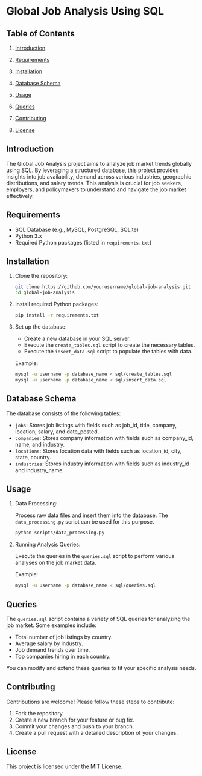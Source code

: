 # Global Job Analysis Using SQL

## Table of Contents

1. [Introduction](#introduction)

2. [Requirements](#requirements)
3. [Installation](#installation)
4. [Database Schema](#database-schema)
5. [Usage](#usage)
6. [Queries](#queries)
7. [Contributing](#contributing)
8. [License](#license)


## Introduction

The Global Job Analysis project aims to analyze job market trends globally using SQL. By leveraging a structured database, this project provides insights into job availability, demand across various industries, geographic distributions, and salary trends. This analysis is crucial for job seekers, employers, and policymakers to understand and navigate the job market effectively.


## Requirements

- SQL Database (e.g., MySQL, PostgreSQL, SQLite)
- Python 3.x
- Required Python packages (listed in `requirements.txt`)

## Installation

1. Clone the repository:

    ```sh
    git clone https://github.com/yourusername/global-job-analysis.git
    cd global-job-analysis
    ```

2. Install required Python packages:

    ```sh
    pip install -r requirements.txt
    ```

3. Set up the database:

    - Create a new database in your SQL server.
    - Execute the `create_tables.sql` script to create the necessary tables.
    - Execute the `insert_data.sql` script to populate the tables with data.

    Example:

    ```sh
    mysql -u username -p database_name < sql/create_tables.sql
    mysql -u username -p database_name < sql/insert_data.sql
    ```

## Database Schema

The database consists of the following tables:

- `jobs`: Stores job listings with fields such as job_id, title, company, location, salary, and date_posted.
- `companies`: Stores company information with fields such as company_id, name, and industry.
- `locations`: Stores location data with fields such as location_id, city, state, country.
- `industries`: Stores industry information with fields such as industry_id and industry_name.

## Usage

1. Data Processing:

    Process raw data files and insert them into the database. The `data_processing.py` script can be used for this purpose.

    ```sh
    python scripts/data_processing.py
    ```

2. Running Analysis Queries:

    Execute the queries in the `queries.sql` script to perform various analyses on the job market data.

    Example:

    ```sh
    mysql -u username -p database_name < sql/queries.sql
    ```

## Queries

The `queries.sql` script contains a variety of SQL queries for analyzing the job market. Some examples include:

- Total number of job listings by country.
- Average salary by industry.
- Job demand trends over time.
- Top companies hiring in each country.

You can modify and extend these queries to fit your specific analysis needs.

## Contributing

Contributions are welcome! Please follow these steps to contribute:

1. Fork the repository.
2. Create a new branch for your feature or bug fix.
3. Commit your changes and push to your branch.
4. Create a pull request with a detailed description of your changes.

## License

This project is licensed under the MIT License. 




